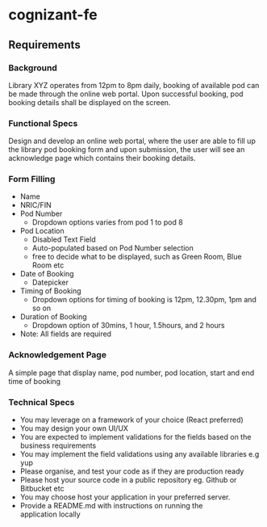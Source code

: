 # cognizant-fe

## Requirements

### Background

Library XYZ operates from 12pm to 8pm daily, booking of available pod can be made through the online web portal. Upon successful booking, pod booking details shall be displayed on the screen.

### Functional Specs

Design and develop an online web portal, where the user are able to fill up the library pod booking form and upon submission, the user will see an acknowledge page which contains their booking details.

### Form Filling

- Name
- NRIC/FIN
- Pod Number
  - Dropdown options varies from pod 1 to pod 8
- Pod Location
  - Disabled Text Field
  - Auto-populated based on Pod Number selection
  - free to decide what to be displayed, such as Green Room, Blue Room etc
- Date of Booking
  - Datepicker
- Timing of Booking
  - Dropdown options for timing of booking is 12pm, 12.30pm, 1pm and so on
- Duration of Booking
  - Dropdown option of 30mins, 1 hour, 1.5hours, and 2 hours
- Note: All fields are required

### Acknowledgement Page
A simple page that display name, pod number, pod location, start and end time of booking

### Technical Specs

- You may leverage on a framework of your choice (React preferred)
- You may design your own UI/UX
- You are expected to implement validations for the fields based on the business requirements
- You may implement the field validations using any available libraries e.g yup
- Please organise, and test your code as if they are production ready
- Please host your source code in a public repository eg. Github or Bitbucket etc
- You may choose host your application in your preferred server.
- Provide a README.md with instructions on running the application locally